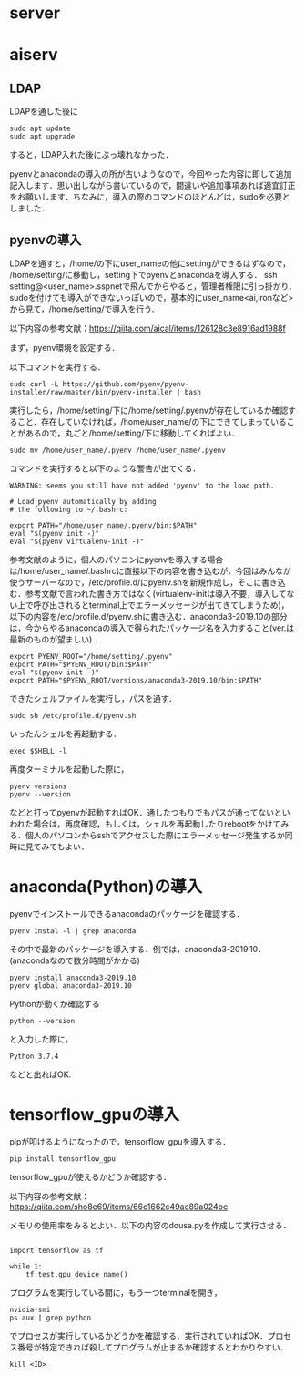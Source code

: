 # server

# aiserv
## LDAP
LDAPを通した後に

```
sudo apt update
sudo apt upgrade
```
すると，LDAP入れた後にぶっ壊れなかった．

pyenvとanacondaの導入の所が古いようなので，今回やった内容に即して追加記入します．思い出しながら書いているので，間違いや追加事項あれば適宜訂正をお願いします．ちなみに，導入の際のコマンドのほとんどは，sudoを必要としました．

## pyenvの導入
LDAPを通すと，/home/の下にuser_nameの他にsettingができるはずなので，
/home/setting/に移動し，setting下でpyenvとanacondaを導入する．
ssh setting@<user_name>.sspnetで飛んでからやると，管理者権限に引っ掛かり，sudoを付けても導入ができないっぽいので，基本的にuser_name<ai,ironなど>から見て，/home/setting/で導入を行う．

以下内容の参考文献：https://qiita.com/aical/items/126128c3e8916ad1988f

まず，pyenv環境を設定する．

以下コマンドを実行する．
```
sudo curl -L https://github.com/pyenv/pyenv-installer/raw/master/bin/pyenv-installer | bash
```
実行したら，/home/setting/下に/home/setting/.pyenvが存在しているか確認すること．存在していなければ，/home/user_name/の下にできてしまっていることがあるので，丸ごと/home/setting/下に移動してくればよい．
```
sudo mv /home/user_name/.pyenv /home/user_name/.pyenv

```


コマンドを実行すると以下のような警告が出てくる．

```
WARNING: seems you still have not added 'pyenv' to the load path.

# Load pyenv automatically by adding
# the following to ~/.bashrc:

export PATH="/home/user_name/.pyenv/bin:$PATH"
eval "$(pyenv init -)"
eval "$(pyenv virtualenv-init -)"
```
参考文献のように，個人のパソコンにpyenvを導入する場合は/home/user_name/.bashrcに直接以下の内容を書き込むが，今回はみんなが使うサーバーなので，/etc/profile.d/にpyenv.shを新規作成し，そこに書き込む．参考文献で言われた書き方ではなく(virtualenv-initは導入不要，導入してない上で呼び出されるとterminal上でエラーメッセージが出てきてしまうため)，以下の内容を/etc/profile.d/pyenv.shに書き込む．anaconda3-2019.10の部分は，今からやるanacondaの導入で得られたパッケージ名を入力すること(ver.は最新のものが望ましい) ．

```
export PYENV_ROOT="/home/setting/.pyenv"
export PATH="$PYENV_ROOT/bin:$PATH"
eval "$(pyenv init -)"
export PATH="$PYENV_ROOT/versions/anaconda3-2019.10/bin:$PATH"

```

できたシェルファイルを実行し，パスを通す．

```
sudo sh /etc/profile.d/pyenv.sh
```
いったんシェルを再起動する．
```
exec $SHELL -l

```

再度ターミナルを起動した際に，
```
pyenv versions
pyenv --version
```
などと打ってpyenvが起動すればOK．通したつもりでもパスが通ってないといわれた場合は，再度確認，もしくは，シェルを再起動したりrebootをかけてみる．個人のパソコンからsshでアクセスした際にエラーメッセージ発生するか同時に見てみてもよい．


# anaconda(Python)の導入
pyenvでインストールできるanacondaのパッケージを確認する．

```
pyenv instal -l | grep anaconda
```

その中で最新のパッケージを導入する．例では，anaconda3-2019.10．
(anacondaなので数分時間がかかる)

```
pyenv install anaconda3-2019.10
pyenv global anaconda3-2019.10

```
Pythonが動くか確認する
```
python --version
```
と入力した際に，

```
Python 3.7.4
```

などと出ればOK.

# tensorflow_gpuの導入
pipが叩けるようになったので，tensorflow_gpuを導入する．

```
pip install tensorflow_gpu
```

tensorflow_gpuが使えるかどうか確認する．

以下内容の参考文献：https://qiita.com/sho8e69/items/66c1662c49ac89a024be

メモリの使用率をみるとよい．以下の内容のdousa.pyを作成して実行させる．
```

import tensorflow as tf

while 1:
    tf.test.gpu_device_name()

```
プログラムを実行している間に，もう一つterminalを開き，

```
nvidia-smi
ps aux | grep python
```
でプロセスが実行しているかどうかを確認する．実行されていればOK．プロセス番号が特定できれば殺してプログラムが止まるか確認するとわかりやすい．
```
kill <ID>
```

